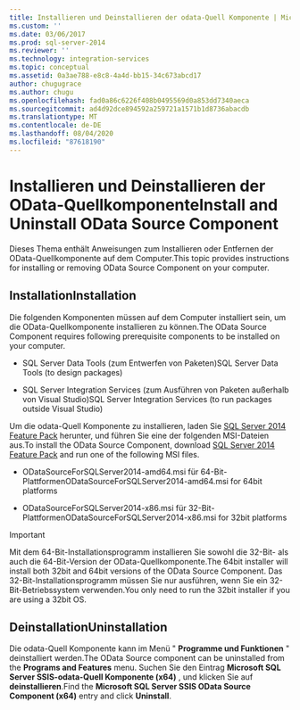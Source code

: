 ```yaml
---
title: Installieren und Deinstallieren der odata-Quell Komponente | Microsoft-Dokumentation
ms.custom: ''
ms.date: 03/06/2017
ms.prod: sql-server-2014
ms.reviewer: ''
ms.technology: integration-services
ms.topic: conceptual
ms.assetid: 0a3ae788-e8c8-4a4d-bb15-34c673abcd17
author: chugugrace
ms.author: chugu
ms.openlocfilehash: fad0a86c6226f408b0495569d0a853dd7340aeca
ms.sourcegitcommit: ad4d92dce894592a259721a1571b1d8736abacdb
ms.translationtype: MT
ms.contentlocale: de-DE
ms.lasthandoff: 08/04/2020
ms.locfileid: "87618190"
---
```

# <a name="install-and-uninstall-odata-source-component"></a><span data-ttu-id="e1076-102">Installieren und Deinstallieren der OData-Quellkomponente</span><span class="sxs-lookup"><span data-stu-id="e1076-102">Install and Uninstall OData Source Component</span></span>
  <span data-ttu-id="e1076-103">Dieses Thema enthält Anweisungen zum Installieren oder Entfernen der OData-Quellkomponente auf dem Computer.</span><span class="sxs-lookup"><span data-stu-id="e1076-103">This topic provides instructions for installing or removing OData Source Component on your computer.</span></span>  
  
## <a name="installation"></a><span data-ttu-id="e1076-104">Installation</span><span class="sxs-lookup"><span data-stu-id="e1076-104">Installation</span></span>  
 <span data-ttu-id="e1076-105">Die folgenden Komponenten müssen auf dem Computer installiert sein, um die OData-Quellkomponente installieren zu können.</span><span class="sxs-lookup"><span data-stu-id="e1076-105">The OData Source Component requires following prerequisite components to be installed on your computer.</span></span>  
  
-   <span data-ttu-id="e1076-106">SQL Server Data Tools (zum Entwerfen von Paketen)</span><span class="sxs-lookup"><span data-stu-id="e1076-106">SQL Server Data Tools (to design packages)</span></span>  
  
-   <span data-ttu-id="e1076-107">SQL Server Integration Services (zum Ausführen von Paketen außerhalb von Visual Studio)</span><span class="sxs-lookup"><span data-stu-id="e1076-107">SQL Server Integration Services (to run packages outside Visual Studio)</span></span>  
  
 <span data-ttu-id="e1076-108">Um die odata-Quell Komponente zu installieren, laden Sie [SQL Server 2014 Feature Pack](https://go.microsoft.com/fwlink/p/?LinkId=391999) herunter, und führen Sie eine der folgenden MSI-Dateien aus.</span><span class="sxs-lookup"><span data-stu-id="e1076-108">To install the OData Source Component, download [SQL Server 2014 Feature Pack](https://go.microsoft.com/fwlink/p/?LinkId=391999) and run one of the following MSI files.</span></span>  
  
-   <span data-ttu-id="e1076-109">ODataSourceForSQLServer2014-amd64.msi für 64-Bit-Plattformen</span><span class="sxs-lookup"><span data-stu-id="e1076-109">ODataSourceForSQLServer2014-amd64.msi for 64bit platforms</span></span>  
  
-   <span data-ttu-id="e1076-110">ODataSourceForSQLServer2014-x86.msi für 32-Bit-Plattformen</span><span class="sxs-lookup"><span data-stu-id="e1076-110">ODataSourceForSQLServer2014-x86.msi for 32bit platforms</span></span>  
  
> [!IMPORTANT]  
>  <span data-ttu-id="e1076-111">Mit dem 64-Bit-Installationsprogramm installieren Sie sowohl die 32-Bit- als auch die 64-Bit-Version der OData-Quellkomponente.</span><span class="sxs-lookup"><span data-stu-id="e1076-111">The 64bit installer will install both 32bit and 64bit versions of the OData Source Component.</span></span> <span data-ttu-id="e1076-112">Das 32-Bit-Installationsprogramm müssen Sie nur ausführen, wenn Sie ein 32-Bit-Betriebssystem verwenden.</span><span class="sxs-lookup"><span data-stu-id="e1076-112">You only need to run the 32bit installer if you are using a 32bit OS.</span></span>  
  
## <a name="uninstallation"></a><span data-ttu-id="e1076-113">Deinstallation</span><span class="sxs-lookup"><span data-stu-id="e1076-113">Uninstallation</span></span>  
 <span data-ttu-id="e1076-114">Die odata-Quell Komponente kann im Menü " **Programme und Funktionen** " deinstalliert werden.</span><span class="sxs-lookup"><span data-stu-id="e1076-114">The OData Source component can be uninstalled from the **Programs and Features** menu.</span></span> <span data-ttu-id="e1076-115">Suchen Sie den Eintrag **Microsoft SQL Server SSIS-odata-Quell Komponente (x64)** , und klicken Sie auf **deinstallieren**.</span><span class="sxs-lookup"><span data-stu-id="e1076-115">Find the **Microsoft SQL Server SSIS OData Source Component (x64)** entry and click **Uninstall**.</span></span>  
  
  
